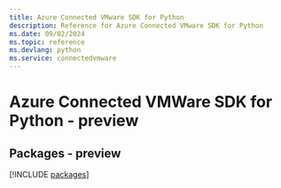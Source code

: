 ```yaml
---
title: Azure Connected VMware SDK for Python
description: Reference for Azure Connected VMware SDK for Python
ms.date: 09/02/2024
ms.topic: reference
ms.devlang: python
ms.service: connectedvmware
---
```

# Azure Connected VMWare SDK for Python - preview
## Packages - preview
[!INCLUDE [packages](connected-vmware-index.md)]
